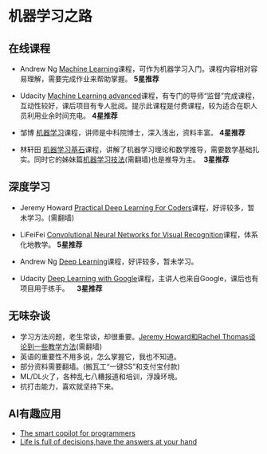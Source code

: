 # 机器学习之路
在线课程
-----------------
+ Andrew Ng [Machine Learning][3]课程，可作为机器学习入门。课程内容相对容易理解，需要完成作业来帮助掌握。 __5星推荐__  

+ Udacity [Machine Learning advanced][5]课程，有专门的导师“监督”完成课程，互动性较好，课后项目有专人批阅。提示此课程是付费课程，较为适合在职人员利用业余时间充电。 __4星推荐__

+ 邹博 [机器学习][12]课程，讲师是中科院博士，深入浅出，资料丰富。 __4星推荐__

+ 林轩田 [机器学习基石][4]课程，讲解了机器学习理论和数学推导，需要数学基础扎实。同时它的姊妹篇[机器学习技法][5](需翻墙)也是推导为主。  __3星推荐__



深度学习
------------------
+ Jeremy Howard [Practical Deep Learning For Coders][1]课程，好评较多，暂未学习。(需翻墙)

+ LiFeiFei [Convolutional Neural Networks for Visual Recognition][11]课程，体系化地教学。 __5星推荐__

+ Andrew Ng [Deep Learning][7]课程，好评较多，暂未学习。

+ Udacity [Deep Learning with Google][2]课程，主讲人也来自Google，课后也有项目用于练手。    __3星推荐__



无味杂谈
------------
+ 学习方法问题，老生常谈，却很重要。[Jeremy Howard和Rachel Thomas谈论到一些教学方法][8](需翻墙)
+ 英语的重要性不用多说，怎么掌握它，我也不知道。
+ 部分资料需要翻墙。(搬瓦工“一键SS”和支付宝付款)
+ ML/DL火了，各种乱七八糟报道和培训，浮躁环境。
+ 抗打击能力，喜欢就坚持下来。

AI有趣应用
-------------
+ [The smart copilot for programmers][9]
+ [Life is full of decisions,have the answers at your hand][10]





[1]:http://course.fast.ai/
[2]:https://www.udacity.com/course/deep-learning--ud730
[3]:https://www.coursera.org/learn/machine-learning/
[4]:https://www.coursera.org/learn/ntumlone-mathematicalfoundations
[5]:https://cn.udacity.com/course/machine-learning-engineer-nanodegree--nd009-cn-advanced
[6]:https://www.youtube.com/watch?v=A-GxGCCAIrg&list=PLXVfgk9fNX2IQOYPmqjqWsNUFl2kpk1U2
[7]:https://www.coursera.org/specializations/deep-learning
[8]:https://www.youtube.com/watch?v=kzt3-FHdAeM
[9]:https://kite.com/
[10]:https://www.iboske.com/
[11]:http://www.mooc.ai/course/268
[12]:http://www.chinahadoop.cn/course/1068


